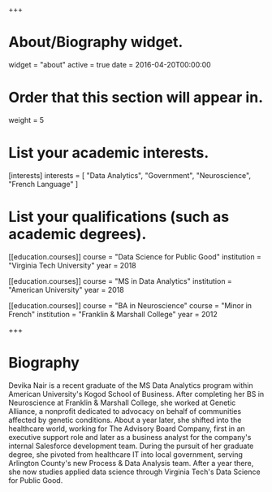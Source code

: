 +++
# About/Biography widget.
widget = "about"
active = true
date = 2016-04-20T00:00:00

# Order that this section will appear in.
weight = 5

# List your academic interests.
[interests]
  interests = [
    "Data Analytics",
    "Government",
    "Neuroscience",
    "French Language"
  ]

# List your qualifications (such as academic degrees).
[[education.courses]]
  course = "Data Science for Public Good"
  institution = "Virginia Tech University"
  year = 2018

[[education.courses]]
  course = "MS in Data Analytics"
  institution = "American University"
  year = 2018

[[education.courses]]
  course = "BA in Neuroscience"
  course = "Minor in French"
  institution = "Franklin & Marshall College"
  year = 2012

+++

# Biography

Devika Nair is a recent graduate of the MS Data Analytics program within American
University's Kogod School of Business. After completing her BS in Neuroscience at
Franklin & Marshall College, she worked at Genetic Alliance, a nonprofit dedicated
to advocacy on behalf of communities affected by genetic conditions. About a year
later, she shifted into the healthcare world, working for The Advisory Board
Company, first in an executive support role and later as a business analyst for
the company's internal Salesforce development team. During the pursuit of her
graduate degree, she pivoted from healthcare IT into local government, serving
Arlington County's new Process & Data Analysis team. After a year there, she now
studies applied data science through Virginia Tech's Data Science for Public Good.
